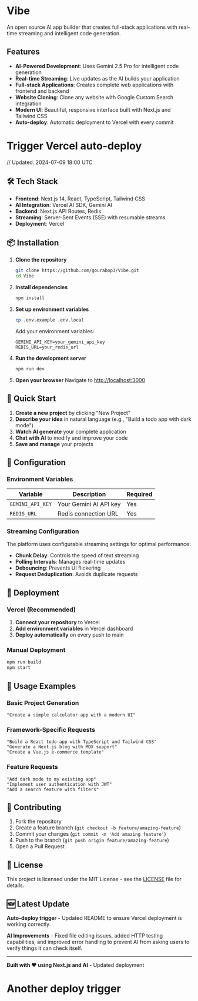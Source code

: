 # Vibe

An open source AI app builder that creates full-stack applications with real-time streaming and intelligent code generation.

## Features

- **AI-Powered Development**: Uses Gemini 2.5 Pro for intelligent code generation
- **Real-time Streaming**: Live updates as the AI builds your application
- **Full-stack Applications**: Creates complete web applications with frontend and backend
- **Website Cloning**: Clone any website with Google Custom Search integration
- **Modern UI**: Beautiful, responsive interface built with Next.js and Tailwind CSS
- **Auto-deploy**: Automatic deployment to Vercel with every commit

# Trigger Vercel auto-deploy
// Updated: 2024-07-09 18:00 UTC

## 🛠️ Tech Stack

- **Frontend**: Next.js 14, React, TypeScript, Tailwind CSS
- **AI Integration**: Vercel AI SDK, Gemini AI
- **Backend**: Next.js API Routes, Redis
- **Streaming**: Server-Sent Events (SSE) with resumable streams
- **Deployment**: Vercel

## 📦 Installation

1. **Clone the repository**
   ```bash
   git clone https://github.com/gourabop3/Vibe.git
   cd Vibe
   ```

2. **Install dependencies**
   ```bash
   npm install
   ```

3. **Set up environment variables**
   ```bash
   cp .env.example .env.local
   ```
   
   Add your environment variables:
   ```env
   GEMINI_API_KEY=your_gemini_api_key
   REDIS_URL=your_redis_url
   ```

4. **Run the development server**
   ```bash
   npm run dev
   ```

5. **Open your browser**
   Navigate to [http://localhost:3000](http://localhost:3000)

## 🎯 Quick Start

1. **Create a new project** by clicking "New Project"
2. **Describe your idea** in natural language (e.g., "Build a todo app with dark mode")
3. **Watch AI generate** your complete application
4. **Chat with AI** to modify and improve your code
5. **Save and manage** your projects

## 🔧 Configuration

### Environment Variables

| Variable | Description | Required |
|----------|-------------|----------|
| `GEMINI_API_KEY` | Your Gemini AI API key | Yes |
| `REDIS_URL` | Redis connection URL | Yes |

### Streaming Configuration

The platform uses configurable streaming settings for optimal performance:

- **Chunk Delay**: Controls the speed of text streaming
- **Polling Intervals**: Manages real-time updates
- **Debouncing**: Prevents UI flickering
- **Request Deduplication**: Avoids duplicate requests

## 🚀 Deployment

### Vercel (Recommended)

1. **Connect your repository** to Vercel
2. **Add environment variables** in Vercel dashboard
3. **Deploy automatically** on every push to main

### Manual Deployment

```bash
npm run build
npm start
```

## 📝 Usage Examples

### Basic Project Generation

```
"Create a simple calculator app with a modern UI"
```

### Framework-Specific Requests

```
"Build a React todo app with TypeScript and Tailwind CSS"
"Generate a Next.js blog with MDX support"
"Create a Vue.js e-commerce template"
```

### Feature Requests

```
"Add dark mode to my existing app"
"Implement user authentication with JWT"
"Add a search feature with filters"
```

## 🤝 Contributing

1. Fork the repository
2. Create a feature branch (`git checkout -b feature/amazing-feature`)
3. Commit your changes (`git commit -m 'Add amazing feature'`)
4. Push to the branch (`git push origin feature/amazing-feature`)
5. Open a Pull Request

## 📄 License

This project is licensed under the MIT License - see the [LICENSE](LICENSE) file for details.

## 🆕 Latest Update

**Auto-deploy trigger** - Updated README to ensure Vercel deployment is working correctly.

**AI Improvements** - Fixed file editing issues, added HTTP testing capabilities, and improved error handling to prevent AI from asking users to verify things it can check itself.

---

**Built with ❤️ using Next.js and AI** - Updated deployment

# Another deploy trigger

<!-- deploy: 2025-08-08T00:00:00Z -->
